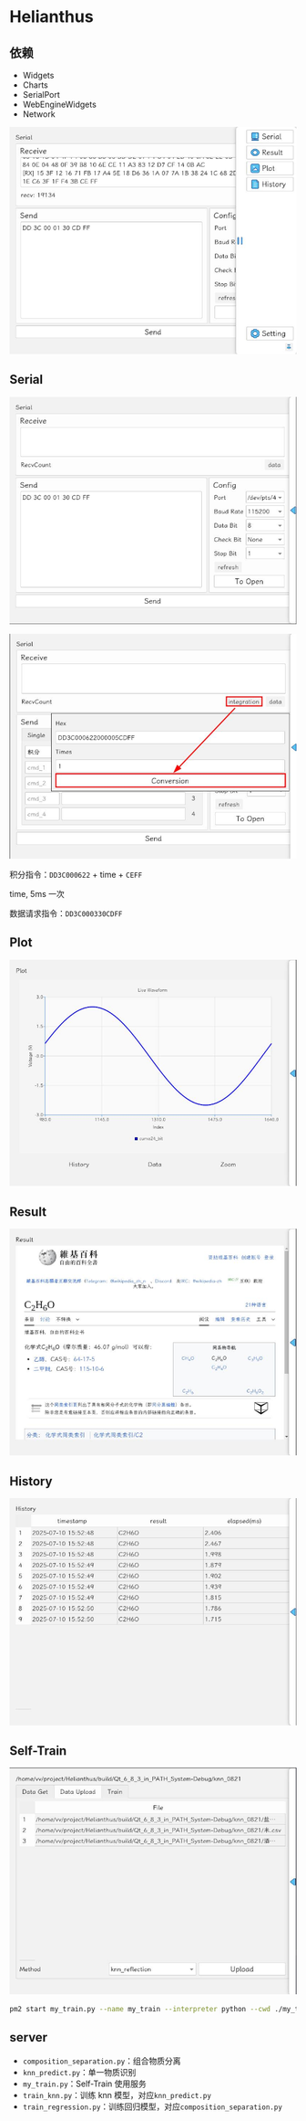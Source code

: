 # Helianthus

## 依赖

- Widgets
- Charts
- SerialPort
- WebEngineWidgets
- Network

![Main](./README/Main.jpg)

## Serial

![Serial](./README/Serial.jpg)

![Serial-integration](./README/Serial_integration.jpg)

积分指令：`DD3C000622` + time + `CEFF`

time, 5ms 一次

数据请求指令：`DD3C000330CDFF`

## Plot

![Plot](./README/Plot.jpg)

## Result

![Result](./README/Result.jpg)

## History

![History](./README/History.jpg)

## Self-Train

![SelfTrain](./README/SelfTrain.jpg)

```bash
pm2 start my_train.py --name my_train --interpreter python --cwd ./my_train
```

## server

- `composition_separation.py`：组合物质分离
- `knn_predict.py`：单一物质识别
- `my_train.py`：Self-Train 使用服务
- `train_knn.py`：训练 knn 模型，对应`knn_predict.py`
- `train_regression.py`：训练回归模型，对应`composition_separation.py`

